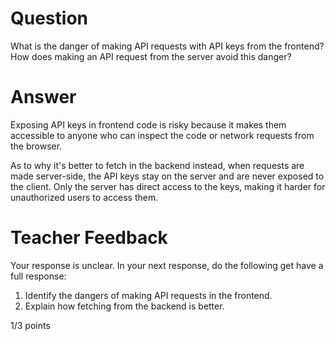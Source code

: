 # Question

What is the danger of making API requests with API keys from the frontend? How does making an API request from the server avoid this danger?

# Answer

Exposing API keys in frontend code is risky because it makes them accessible to anyone who can inspect the code or network requests from the browser. 

As to why it's better to fetch in the backend instead, when requests are made server-side, the API keys stay on the server and are never exposed to the client. Only the server has direct access to the keys, making it harder for unauthorized users to access them.

# Teacher Feedback

Your response is unclear. In your next response, do the following get have a full response:
1. Identify the dangers of making API requests in the frontend. 
2. Explain how fetching from the backend is better. 

1/3 points